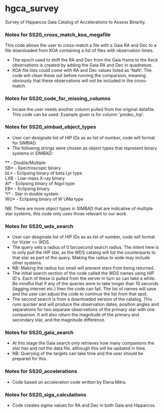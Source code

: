 # hgca_survey
Survey of Hipparcos Gaia Catalog of Accelerations to Assess Binarity.

### Notes for SS20_cross_match_koa_megafile
This code allows the user to cross-match a file with a Gaia RA and Dec to a file downloaded from KOA containing a list of files with observation times. 
- The epoch used to shift the RA and Dec from the Gaia frame to the Keck observations is created by adding the Gaia RA and Dec in quadrature. 
- KOA file lists could come with RA and Dec values listed as 'NaN'. The code will clean these out before running the comparsion, meaning obviously that these observations will not be included in the cross-match. 

### Notes for SS20_code_for_missing_columns
- Incase the user needs another column pulled from the original datafile. This code can be used. Example given is for column 'pmdec_hip'. 

### Notes for SS20_simbad_object_types
- User can designate list of HIP IDs as as list of number, code will format for SIMBAD. 
- The following strings were chosen as object types that represent binary systems in SIMBAD: 

** - Double/Multiple </br>
SB* - Spectroscopic binary </br>
bL* - Eclipsing binary of beta Lyr type </br>
LXB - Low-mass X-ray binary </br>
Al* - Eclipsing binary of Algol type </br>
EB* - Eclipsing binary </br>
\*i\* - Star in double system </br>
WU* - Eclipsing binary of W UMa type </br>

NB: There are more object types in SIMBAD that are indicative of multiple star systems, this code only uses those relevant to our work. 

### Notes for SS20_wds_search
- User can desginate list of HIP IDs as as list of number, code will format for Vizier >> WDS.
- The query sets a radius of 0.1arcsecond search radius. The intent here is to only pull the HIP star, as the WDS catalog will list the counterparts to that star as part of the query. Making the radius to wide may include other systems. 
- NB: Making the radius too small will prevent stars from being returned. 
- The initial search section of the code called the WDS names using HIP ID's. Each of these is pulled from the server in turn so can take a while. Be mindful that if any of the queries were to take longer than 10 seconds (lagging internet etc.) then the code can fail. The list of names will save and the user can adjust the code to continue the list from that spot. 
- The second search is from a downloaded version of the catalog. This runs quicker and will produce the observation dates, position angles and separations for two separate observations of the primary star with one companion. It will also return the magnitude of the primary and secondary star, and the magnitude difference. 

### Notes for SS20_gaia_search 
- At this stage the Gaia search only retrieves how many companions the star has and not the data file, although this will be updated in time. 
- NB: Querying of the targets can take time and the user should be prepared for this. 

### Notes for SS20_accelerations
- Code based on acceleration code written by Elena Mitra.

### Notes for SS20_siga_calculations
- Code creates sigma values for RA and Dec in both Gaia and Hipparcos. 
